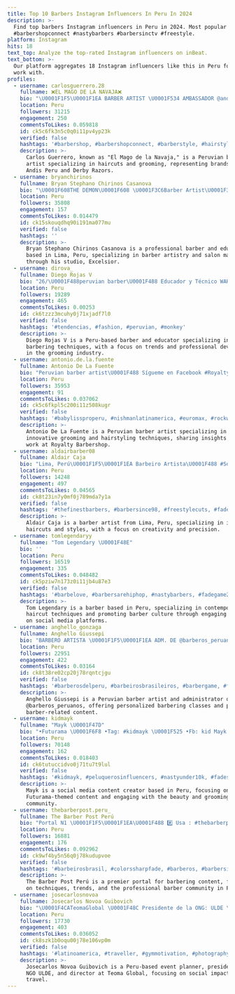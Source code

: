 ```yaml
---
title: Top 10 Barbers Instagram Influencers In Peru In 2024
description: >-
  Find top barbers Instagram influencers in Peru in 2024. Most popular hashtags:
  #barbershopconnect #nastybarbers #barbersinctv #freestyle.
platform: Instagram
hits: 18
text_top: Analyze the top-rated Instagram influencers on inBeat.
text_bottom: >-
  Our platform aggregates 18 Instagram influencers like this in Peru for you to
  work with.
profiles:
  - username: carlosguerrero.28
    fullname: ❌EL MAGO DE LA NAVAJA❌
    bio: "\U0001F1F5\U0001F1EA BARBER ARTIST \U0001F534 AMBASSADOR @andisperu ⚪️AMBASSADOR @derbyrazors \U0001F535AMBASSADOR @nishmanlatinamerica \U0001F488HAIRCUTS $50 \U0001F3E0SERVICE VIP$100 \U0001F4F2+51 950 625 018"
    location: Peru
    followers: 31215
    engagement: 250
    commentsToLikes: 0.059818
    id: ck5c6fk3n5c0q0i11pv4yp23k
    verified: false
    hashtags: '#barbershop, #barbershopconnect, #barberstyle, #hairstyle'
    description: >-
      Carlos Guerrero, known as "El Mago de la Navaja," is a Peruvian barber
      artist specializing in haircuts and grooming, representing brands like
      Andis Peru and Derby Razors.
  - username: bryanchirinos
    fullname: Bryan Stephano Chirinos Casanova
    bio: "\U0001F608THE DEMON\U0001F608 \U0001F3C6Barber Artist\U0001F3C6 \U0001F4DAPRO - EDUCADOR\U0001F488 \U0001F4CDLIMA - PERU\U0001F1F5\U0001F1EA OWNER : \U0001F488Excelsior Studio\U0001F488 SPONSOR : @barber.culture"
    location: Peru
    followers: 35808
    engagement: 157
    commentsToLikes: 0.014479
    id: ck15skouqdhq90i191ma077mu
    verified: false
    hashtags: ''
    description: >-
      Bryan Stephano Chirinos Casanova is a professional barber and educator
      based in Lima, Peru, specializing in barber artistry and salon management
      through his studio, Excelsior.
  - username: dirova_
    fullname: Diego Rojas V
    bio: "26/\U0001F488peruvian barber\U0001F488 Educador y Técnico WAHL \U0001F1F5\U0001F1EA. D'Perú BarberShop Av. Los Fresnos 1191 , las viñas , La Molina."
    location: Peru
    followers: 19289
    engagement: 465
    commentsToLikes: 0.00253
    id: ck6tzzz3mcuhy0j71xjadf7l0
    verified: false
    hashtags: '#tendencias, #fashion, #peruvian, #monkey'
    description: >-
      Diego Rojas V is a Peru-based barber and educator specializing in
      barbering techniques, with a focus on trends and professional development
      in the grooming industry.
  - username: antonio.de.la.fuente
    fullname: Antonio De La Fuente
    bio: "Peruvian barber artist\U0001F488 Sígueme en Facebook #RoyaltyBarbershop Instagram: @royalty.barbershop ✈️\U0001F488"
    location: Peru
    followers: 35953
    engagement: 91
    commentsToLikes: 0.037062
    id: ck5c6fkpl5c200i11z508kugr
    verified: false
    hashtags: '#babylissproperu, #nishmanlatinamerica, #euromax, #rockwell'
    description: >-
      Antonio De La Fuente is a Peruvian barber artist specializing in
      innovative grooming and hairstyling techniques, sharing insights from his
      work at Royalty Barbershop.
  - username: aldairbarber08
    fullname: Aldair Caja
    bio: "Lima, Perú\U0001F1F5\U0001F1EA Barbeiro Artista\U0001F488 #SoulNgg\U0001F53A\U0001F441 19 años\U0001F92A"
    location: Peru
    followers: 14248
    engagement: 497
    commentsToLikes: 0.04565
    id: ck8t23in7y0mf0j789mda7y1a
    verified: false
    hashtags: '#thefinestbarbers, #barbersince98, #freestylecuts, #fade'
    description: >-
      Aldair Caja is a barber artist from Lima, Peru, specializing in innovative
      haircuts and styles, with a focus on creativity and precision.
  - username: tomlegendaryy
    fullname: "Tom Legendary \U0001F48E"
    bio: ''
    location: Peru
    followers: 16519
    engagement: 335
    commentsToLikes: 0.048482
    id: ck5pziw7n173z0i11jb4u87e3
    verified: false
    hashtags: '#barbelove, #barbersarehiphop, #nastybarbers, #fadegame2raw'
    description: >-
      Tom Legendary is a barber based in Peru, specializing in contemporary
      haircut techniques and promoting barber culture through engaging content
      on social media platforms.
  - username: anghello_gonzaga
    fullname: Anghello Giussepi
    bio: "BARBERO ARTISTA \U0001F1F5\U0001F1EA ADM. DE @barberos_peruanos \U0001F51D\U0001F488 Contacto :+51 981355754 CLASES DE BARBERIA PERSONALIZADAS\U0001F488 PUBLICIDAD AL DM \U0001F4E8"
    location: Peru
    followers: 22951
    engagement: 422
    commentsToLikes: 0.03164
    id: ck8t38re02cp20j78rqntcjgu
    verified: false
    hashtags: '#barberosdelperu, #barbeirosbrasileiros, #barbergame, #fadeuy'
    description: >-
      Anghello Giussepi is a Peruvian barber artist and administrator of
      @barberos_peruanos, offering personalized barbering classes and promoting
      barber-related content.
  - username: kidmayk
    fullname: "Mayk \U0001F47D"
    bio: "•Futurama \U0001F6F8 •Tag: #kidmayk \U0001F525 •Fb: kid Mayk •Tiktok: kidMayk #916598687 \U0001F1F5\U0001F1EA"
    location: Peru
    followers: 70148
    engagement: 162
    commentsToLikes: 0.018403
    id: ck6tutuccidvo0j71tu7t9lul
    verified: false
    hashtags: '#kidmayk, #peluquerosinfluencers, #nastyunder10k, #fadespain'
    description: >-
      Mayk is a social media content creator based in Peru, focusing on
      Futurama-themed content and engaging with the beauty and grooming
      community.
  - username: thebarberpost.peru_
    fullname: The Barber Post Perú
    bio: "Portal N1 \U0001F1F5\U0001F1EA\U0001F488 #️⃣ Usa : #thebarberpostperu"
    location: Peru
    followers: 16881
    engagement: 176
    commentsToLikes: 0.092962
    id: ck9wf4by5n56q0j78kudupvoe
    verified: false
    hashtags: '#barbeirosbrasil, #colorssharpfade, #barberos, #barbersinctv'
    description: >-
      The Barber Post Perú is a premier portal for barbering content, focusing
      on techniques, trends, and the professional barber community in Peru.
  - username: josecarlosnovoa
    fullname: Josecarlos Novoa Guibovich
    bio: "\U0001F4CATeomaGlobal \U0001F48C Presidente de la ONG: ULDE \U0001F3C6Director E. Teoma Force \U0001F9E9 Event Planner \U0001F30E Perú ✈️ \U0001F1EC\U0001F1F7\U0001F1EE\U0001F1F9\U0001F1E8\U0001F1ED\U0001F1EB\U0001F1F7\U0001F1EA\U0001F1F8\U0001F1F7\U0001F1FA\U0001F1EA\U0001F1EC\U0001F1E8\U0001F1F1\U0001F1E9\U0001F1F4\U0001F1F1\U0001F1F7\U0001F1F2\U0001F1FD\U0001F1F5\U0001F1E6\U0001F1E7\U0001F1F8\U0001F1E7\U0001F1F7\U0001F1E6\U0001F1F7\U0001F1FB\U0001F1E6\U0001F1E6\U0001F1EA \U0001F1E8\U0001F1F4 \U0001F1E7\U0001F1F6 \U0001F1E6\U0001F1FC \U0001F1E8\U0001F1FC \U0001F51C\U0001F1F9\U0001F1ED"
    location: Peru
    followers: 17730
    engagement: 403
    commentsToLikes: 0.036052
    id: ck8szk1b0oqu00j78e106vp0m
    verified: false
    hashtags: '#latinoamerica, #traveller, #gymmotivation, #photography'
    description: >-
      Josecarlos Novoa Guibovich is a Peru-based event planner, president of the
      NGO ULDE, and director at Teoma Global, focusing on social impact and
      travel.
---
```


